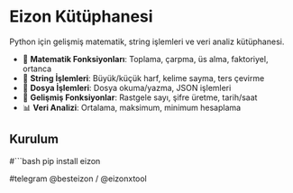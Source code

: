 # Eizon Kütüphanesi

Python için gelişmiş matematik, string işlemleri ve veri analiz kütüphanesi.



- 🧮 **Matematik Fonksiyonları**: Toplama, çarpma, üs alma, faktoriyel, ortanca
- 📝 **String İşlemleri**: Büyük/küçük harf, kelime sayma, ters çevirme
- 📁 **Dosya İşlemleri**: Dosya okuma/yazma, JSON işlemleri
- 🎲 **Gelişmiş Fonksiyonlar**: Rastgele sayı, şifre üretme, tarih/saat
- 📊 **Veri Analizi**: Ortalama, maksimum, minimum hesaplama

## Kurulum

#```bash
pip install eizon

#telegram  @besteizon  / @eizonxtool
